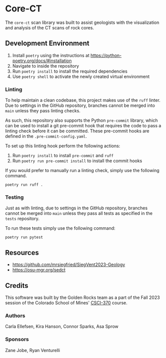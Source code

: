 # Core-CT
The `core-ct` scan library was built to assist geologists with the visualization and analysis of the CT scans of rock cores.

## Development Environment
1. Install `poetry` using the instructions at https://python-poetry.org/docs/#installation
2. Navigate to inside the repository 
3. Run `poetry install` to install the required dependencies
4. Use `poetry shell` to activate the newly created virtual environment

### Linting
To help maintain a clean codebase, this project makes use of the `ruff` linter. Due to settings in the GitHub repository, branches cannot be merged into `main` unless they pass linting checks. 

As such, this repository also supports the Python `pre-commit` library, which can be used to install a git pre-commit hook that requires the code to pass a linting check before it can be committed. These pre-commit hooks are defined in the `.pre-commit-config.yaml`.

To set up this linting hook perform the following actions:
1. Run `poetry install` to install `pre-commit` and `ruff`
2. Run `poetry run pre-commit install` to install the commit hooks

If you would prefer to manually run a linting check, simply use the following command.
```
poetry run ruff .
```

### Testing
Just as with linting, due to settings in the GitHub repository, branches cannot be merged into `main` unless they pass all tests as specified in the `tests` repository.

To run these tests simply use the following command:
```
poetry run pytest
```

## Resources
- https://github.com/mrsiegfried/SiegVent2023-Geology
- https://osu-mgr.org/sedct

## Credits
This software was built by the Golden Rocks team as a part of the Fall 2023 session of the Colorado School of Mines' [CSCI-370](https://cs-courses.mines.edu/csci370/index.html) course.

### Authors
Carla Ellefsen, Kira Hanson, Connor Sparks, Asa Sprow

### Sponsors
Zane Jobe, Ryan Venturelli
